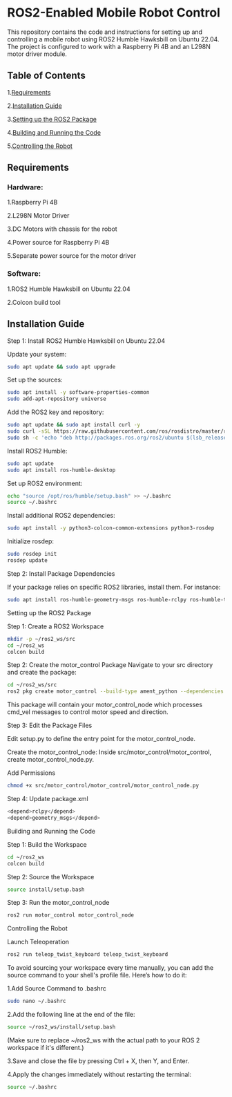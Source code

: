 # ROS2-Enabled Mobile Robot Control

This repository contains the code and instructions for setting up and controlling a mobile robot using ROS2 Humble Hawksbill on Ubuntu 22.04. The project is configured to work with a Raspberry Pi 4B and an L298N motor driver module.


## Table of Contents

1.[Requirements]()

2.[Installation Guide]()

3.[Setting up the ROS2 Package]()

4.[Building and Running the Code]()

5.[Controlling the Robot]()



## Requirements
### Hardware:
1.Raspberry Pi 4B

2.L298N Motor Driver

3.DC Motors with chassis for the robot

4.Power source for Raspberry Pi 4B

5.Separate power source for the motor driver

### Software:

1.ROS2 Humble Hawksbill on Ubuntu 22.04

2.Colcon build tool



## Installation Guide
Step 1: Install ROS2 Humble Hawksbill on Ubuntu 22.04

Update your system:

```bash
sudo apt update && sudo apt upgrade
```
Set up the sources:

```bash
sudo apt install -y software-properties-common
sudo add-apt-repository universe

```
Add the ROS2 key and repository:

```bash
sudo apt update && sudo apt install curl -y
sudo curl -sSL https://raw.githubusercontent.com/ros/rosdistro/master/ros.asc | sudo apt-key add -
sudo sh -c 'echo "deb http://packages.ros.org/ros2/ubuntu $(lsb_release -cs) main" > /etc/apt/sources.list.d/ros2-latest.list'

```
Install ROS2 Humble:

```bash
sudo apt update
sudo apt install ros-humble-desktop

```
Set up ROS2 environment:

```bash
echo "source /opt/ros/humble/setup.bash" >> ~/.bashrc
source ~/.bashrc

```
Install additional ROS2 dependencies:

```bash
sudo apt install -y python3-colcon-common-extensions python3-rosdep
```
Initialize rosdep:

```bash
sudo rosdep init
rosdep update

```
Step 2: Install Package Dependencies

If your package relies on specific ROS2 libraries, install them. For instance:


```bash
sudo apt install ros-humble-geometry-msgs ros-humble-rclpy ros-humble-teleop-twist-keyboard
```
Setting up the ROS2 Package

Step 1: Create a ROS2 Workspace
```bash
mkdir -p ~/ros2_ws/src
cd ~/ros2_ws
colcon build
```
Step 2: Create the motor_control Package
Navigate to your src directory and create the package:


```bash
cd ~/ros2_ws/src
ros2 pkg create motor_control --build-type ament_python --dependencies rclpy geometry_msgs

```
This package will contain your motor_control_node which processes cmd_vel messages to control motor speed and direction.

Step 3: Edit the Package Files

Edit setup.py to define the entry point for the motor_control_node.

Create the motor_control_node:
Inside src/motor_control/motor_control, create motor_control_node.py.

Add Permissions

```bash
chmod +x src/motor_control/motor_control/motor_control_node.py

```
Step 4: Update package.xml

```bash
<depend>rclpy</depend>
<depend>geometry_msgs</depend>

```
Building and Running the Code

Step 1: Build the Workspace


```bash
cd ~/ros2_ws
colcon build

```
Step 2: Source the Workspace

```bash
source install/setup.bash
```
Step 3: Run the motor_control_node

```bash
ros2 run motor_control motor_control_node
```
Controlling the Robot

Launch Teleoperation

```bash
ros2 run teleop_twist_keyboard teleop_twist_keyboard
```

To avoid sourcing your workspace every time manually, you can add the source command to your shell's profile file. Here’s how to do it:

 1.Add Source Command to .bashrc
 ```bash
sudo nano ~/.bashrc
```
2.Add the following line at the end of the file:
 ```bash
source ~/ros2_ws/install/setup.bash
```
(Make sure to replace ~/ros2_ws with the actual path to your ROS 2 workspace if it's different.)

3.Save and close the file by pressing Ctrl + X, then Y, and Enter.

4.Apply the changes immediately without restarting the terminal:
 ```bash
source ~/.bashrc

```